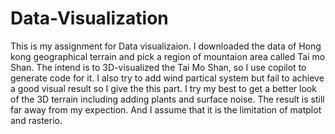 # Data-Visualization

This is my assignment for Data visualizaion. I downloaded the data of Hong kong geographical terrain and pick a region of mountaion area called Tai mo Shan.
The intend is to 3D-visualized the Tai Mo Shan, so I use copilot to generate code for it. I also try to add wind partical system but fail to achieve a good visual result so I give the this part.
I try my best to get a better look of the 3D terrain including adding plants and surface noise. The result is still far away from my expection. And I assume that it is the limitation of matplot and rasterio.
